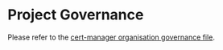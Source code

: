# Project Governance

Please refer to the [cert-manager organisation governance file](https://github.com/cert-manager/community/blob/main/GOVERNANCE.md).
